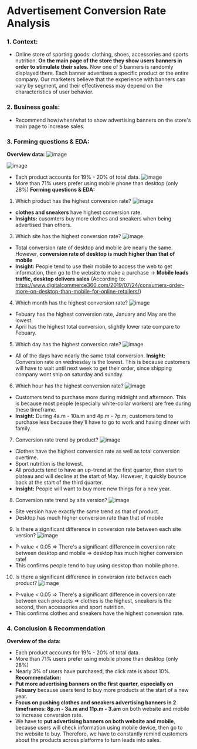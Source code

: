 # Advertisement Conversion Rate Analysis 
### **1. Context:** 
- Online store of sporting goods: clothing, shoes, accessories and sports nutrition. **On the main page of the store they show users banners in order to stimulate their sales.** Now one of 5 banners is randomly displayed there. Each banner advertises a specific product or the entire company. Our marketers believe that the experience with banners can vary by segment, and their effectiveness may depend on the characteristics of user behavior.
### **2. Business goals:** 
- Recommend how/when/what to show advertising banners on the store's main page to increase sales.
### 3. Forming questions & EDA:
**Overview data:**
![image](https://github.com/TommyNhatNguyen/Product-Conversion-Rate-Analysis/assets/86128966/3a271b93-fefa-4164-b53e-8804b26710a2)

![image](https://github.com/TommyNhatNguyen/Product-Conversion-Rate-Analysis/assets/86128966/583f29a6-b5aa-440c-9995-1085b2dae08d)
- Each product accounts for 19% - 20% of total data.
![image](https://github.com/TommyNhatNguyen/Product-Conversion-Rate-Analysis/assets/86128966/c365a237-7680-4df3-b2a1-c7d2c29f82f3)
- More than 71% users prefer using mobile phone than desktop (only 28%)
**Forming questions & EDA:**
1. Which product has the highest conversion rate?
![image](https://github.com/TommyNhatNguyen/Product-Conversion-Rate-Analysis/assets/86128966/c2771149-3255-4a76-9baf-f0d23beadab7)
- **clothes and sneakers** have highest conversion rate.
- **Insights:** cusomters buy more clothes and sneakers when being advertised than others.  
3. Which site has the highest conversion rate?
![image](https://github.com/TommyNhatNguyen/Product-Conversion-Rate-Analysis/assets/86128966/02ccf7c9-d54c-4028-a75a-f94f95a2284e)
- Total conversion rate of desktop and mobile are nearly the same. However, **conversion rate of desktop is much higher than that of mobile**
- **Insight:** People tend to use their mobile to access the web to get information, then go to the website to make a purchase -> **Mobile leads traffic, desktop delivers sales** (According to: https://www.digitalcommerce360.com/2019/07/24/consumers-order-more-on-desktop-than-mobile-for-online-retailers/)
4. Which month has the highest conversion rate?
![image](https://github.com/TommyNhatNguyen/Product-Conversion-Rate-Analysis/assets/86128966/8ab512c3-b726-4210-8ffe-341cb40268c6)
- Febuary has the highest conversion rate, January and May are the lowest.
- April has the highest total conversion, slightly lower rate compare to Febuary.
5. Which day has the highest conversion rate?
![image](https://github.com/TommyNhatNguyen/Product-Conversion-Rate-Analysis/assets/86128966/8f1ace1d-3da5-4893-9324-65b9f2647e57)
- All of the days have nearly the same total conversion.
**Insight:** Conversion rate on wednesday is the lowest. This is because customers will have to wait until next week to get their order, since shipping company wont ship on saturday and sunday.
6. Which hour has the highest conversion rate?
![image](https://github.com/TommyNhatNguyen/Product-Conversion-Rate-Analysis/assets/86128966/d4070eaf-d369-4405-9138-63892d6ad9ad)
- Customers tend to purchase more during midnight and afternoon. This is because most people (especially white-collar workers) are free during these timeframe.
- **Insight:** During 4a.m - 10a.m and 4p.m - 7p.m, customers tend to purchase less because they'll have to go to work and having dinner with family.
7. Conversion rate trend by product?
![image](https://github.com/TommyNhatNguyen/Product-Conversion-Rate-Analysis/assets/86128966/d1a06f62-2070-4ec7-ae0d-9457621334b9)
- Clothes have the highest conversion rate as well as total conversion overtime.
- Sport nutrition is the lowest.
- All products tend to have an up-trend at the first quarter, then start to plateau and will decline at the start of May. However, it quickly bounce back at the start of the third quarter.
- **Insight:** People will want to buy more new things for a new year.
8. Conversion rate trend by site version?
![image](https://github.com/TommyNhatNguyen/Product-Conversion-Rate-Analysis/assets/86128966/0114c382-e73f-4403-9e93-5d9da8027e9a)
- Site version have exactly the same trend as that of product.
- Desktop has much higher conversion rate than that of mobile
9. Is there a significant difference in conversion rate between each site version?
![image](https://github.com/TommyNhatNguyen/Product-Conversion-Rate-Analysis/assets/86128966/0b528763-6c70-4190-b3e9-3e460cbe0e73)
- P-value < 0.05 => There's a significant difference in coversion rate between desktop and mobile => desktop has much higher conversion rate!
- This confirms people tend to buy using desktop than mobile phone. 
10. Is there a significant difference in conversion rate between each product?
![image](https://github.com/TommyNhatNguyen/Product-Conversion-Rate-Analysis/assets/86128966/fa66a923-d3d0-403d-a4c5-39301d8c9d4a)
- P-value < 0.05 => There's a significant difference in coversion rate between each products => clothes is the highest, sneakers is the second, then accessories and sport nutrition.
- This confirms clothes and sneakers have the highest conversion rate. 
### 4. Conclusion & Recommendation
**Overview of the data:**
- Each product accounts for 19% - 20% of total data.
- More than 71% users prefer using mobile phone than desktop (only 28%)
- Nearly 3% of users have purchased, the click rate is about 10%.
**Recommendation:**
- **Put more advertising banners on the first quarter, especially on Febuary** because users tend to buy more products at the start of a new year.
- **Focus on pushing clothes and sneakers advertising banners in 2 timeframes: 8p.m - 3a.m and 11p.m - 3.am** on both website and mobile to increase conversion rate.
- We have to **put advertising banners on both website and mobile**, because users will check information using mobile device, then go to the website to buy. Therefore, we have to constantly remind customers about the products across platforms to turn leads into sales.
